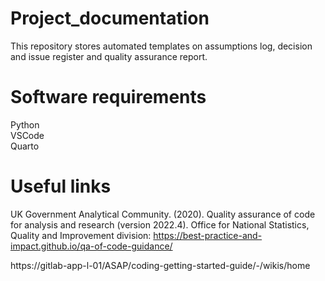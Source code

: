# Project_documentation
This repository stores automated templates on assumptions log, decision and issue register and quality assurance report.  
# Software requirements  
Python  
VSCode  
Quarto  
# Useful links  
UK Government Analytical Community. (2020). Quality assurance of code for analysis and research (version 2022.4). Office for National Statistics, Quality and Improvement division: https://best-practice-and-impact.github.io/qa-of-code-guidance/  

https://gitlab-app-l-01/ASAP/coding-getting-started-guide/-/wikis/home  

